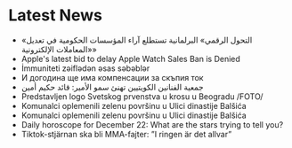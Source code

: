 # Latest News
-  «التحول الرقمي» البرلمانية تستطلع آراء المؤسسات الحكومية في تعديل «المعاملات الإلكترونية»
-  Apple's latest bid to delay Apple Watch Sales Ban is Denied
-  İmmuniteti zəiflədən əsas səbəblər
-  И догодина ще има компенсации за скъпия ток
-  جمعية الفنانين الكويتيين تهنئ سمو الأمير: قائد حكيم أمين
-  Predstavljen logo Svetskog prvenstva u krosu u Beogradu /FOTO/
-  Komunalci oplemenili zelenu površinu u Ulici dinastije Balšića
-  Komunalci oplemenili zelenu površinu u Ulici dinastije Balšića
-  Daily horoscope for December 22: What are the stars trying to tell you?
-  Tiktok-stjärnan ska bli MMA-fajter: ”I ringen är det allvar”
